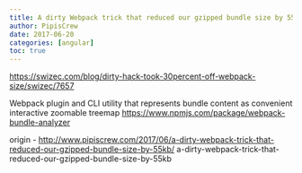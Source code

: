 ```yaml
---
title: A dirty Webpack trick that reduced our gzipped bundle size by 55KB
author: PipisCrew
date: 2017-06-20
categories: [angular]
toc: true
---
```


https://swizec.com/blog/dirty-hack-took-30percent-off-webpack-size/swizec/7657

Webpack plugin and CLI utility that represents bundle content as convenient interactive zoomable treemap
https://www.npmjs.com/package/webpack-bundle-analyzer

origin - http://www.pipiscrew.com/2017/06/a-dirty-webpack-trick-that-reduced-our-gzipped-bundle-size-by-55kb/ a-dirty-webpack-trick-that-reduced-our-gzipped-bundle-size-by-55kb